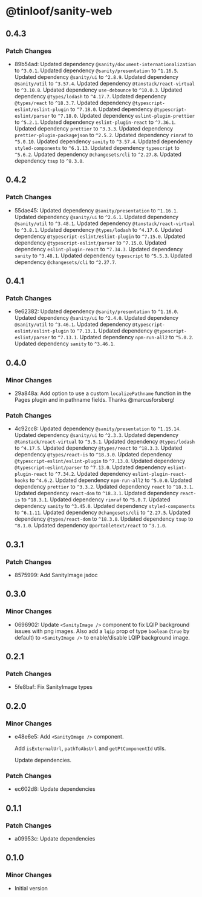 # @tinloof/sanity-web

## 0.4.3

### Patch Changes

- 89b54ad: Updated dependency `@sanity/document-internationalization` to `^3.0.1`.
  Updated dependency `@sanity/presentation` to `^1.16.5`.
  Updated dependency `@sanity/ui` to `^2.8.9`.
  Updated dependency `@sanity/util` to `^3.57.4`.
  Updated dependency `@tanstack/react-virtual` to `^3.10.8`.
  Updated dependency `use-debounce` to `^10.0.3`.
  Updated dependency `@types/lodash` to `^4.17.7`.
  Updated dependency `@types/react` to `^18.3.7`.
  Updated dependency `@typescript-eslint/eslint-plugin` to `^7.18.0`.
  Updated dependency `@typescript-eslint/parser` to `^7.18.0`.
  Updated dependency `eslint-plugin-prettier` to `^5.2.1`.
  Updated dependency `eslint-plugin-react` to `^7.36.1`.
  Updated dependency `prettier` to `^3.3.3`.
  Updated dependency `prettier-plugin-packagejson` to `^2.5.2`.
  Updated dependency `rimraf` to `^5.0.10`.
  Updated dependency `sanity` to `^3.57.4`.
  Updated dependency `styled-components` to `^6.1.13`.
  Updated dependency `typescript` to `^5.6.2`.
  Updated dependency `@changesets/cli` to `^2.27.8`.
  Updated dependency `tsup` to `^8.3.0`.

## 0.4.2

### Patch Changes

- 55dae45: Updated dependency `@sanity/presentation` to `^1.16.1`.
  Updated dependency `@sanity/ui` to `^2.6.1`.
  Updated dependency `@sanity/util` to `^3.48.1`.
  Updated dependency `@tanstack/react-virtual` to `^3.8.1`.
  Updated dependency `@types/lodash` to `^4.17.6`.
  Updated dependency `@typescript-eslint/eslint-plugin` to `^7.15.0`.
  Updated dependency `@typescript-eslint/parser` to `^7.15.0`.
  Updated dependency `eslint-plugin-react` to `^7.34.3`.
  Updated dependency `sanity` to `^3.48.1`.
  Updated dependency `typescript` to `^5.5.3`.
  Updated dependency `@changesets/cli` to `^2.27.7`.

## 0.4.1

### Patch Changes

- 9e62382: Updated dependency `@sanity/presentation` to `^1.16.0`.
  Updated dependency `@sanity/ui` to `^2.4.0`.
  Updated dependency `@sanity/util` to `^3.46.1`.
  Updated dependency `@typescript-eslint/eslint-plugin` to `^7.13.1`.
  Updated dependency `@typescript-eslint/parser` to `^7.13.1`.
  Updated dependency `npm-run-all2` to `^5.0.2`.
  Updated dependency `sanity` to `^3.46.1`.

## 0.4.0

### Minor Changes

- 29a848a: Add option to use a custom `localizePathname` function in the Pages plugin and in pathname fields. Thanks @marcusforsberg!

### Patch Changes

- 4c92cc8: Updated dependency `@sanity/presentation` to `^1.15.14`.
  Updated dependency `@sanity/ui` to `^2.3.3`.
  Updated dependency `@tanstack/react-virtual` to `^3.5.1`.
  Updated dependency `@types/lodash` to `^4.17.5`.
  Updated dependency `@types/react` to `^18.3.3`.
  Updated dependency `@types/react-is` to `^18.3.0`.
  Updated dependency `@typescript-eslint/eslint-plugin` to `^7.13.0`.
  Updated dependency `@typescript-eslint/parser` to `^7.13.0`.
  Updated dependency `eslint-plugin-react` to `^7.34.2`.
  Updated dependency `eslint-plugin-react-hooks` to `^4.6.2`.
  Updated dependency `npm-run-all2` to `^5.0.0`.
  Updated dependency `prettier` to `^3.3.2`.
  Updated dependency `react` to `^18.3.1`.
  Updated dependency `react-dom` to `^18.3.1`.
  Updated dependency `react-is` to `^18.3.1`.
  Updated dependency `rimraf` to `^5.0.7`.
  Updated dependency `sanity` to `^3.45.0`.
  Updated dependency `styled-components` to `^6.1.11`.
  Updated dependency `@changesets/cli` to `^2.27.5`.
  Updated dependency `@types/react-dom` to `^18.3.0`.
  Updated dependency `tsup` to `^8.1.0`.
  Updated dependency `@portabletext/react` to `^3.1.0`.

## 0.3.1

### Patch Changes

- 8575999: Add SanityImage jsdoc

## 0.3.0

### Minor Changes

- 0696902: Update `<SanityImage />` component to fix LQIP background issues with png images.
  Also add a `lqip` prop of type `boolean` (`true` by default) to `<SanityImage />` to enable/disable LQIP background image.

## 0.2.1

### Patch Changes

- 5fe8baf: Fix SanityImage types

## 0.2.0

### Minor Changes

- e48e6e5: Add `<SanityImage />` component.

  Add `isExternalUrl`, `pathToAbsUrl` and `getPtComponentId` utils.

  Update dependencies.

### Patch Changes

- ec602d8: Update dependencies

## 0.1.1

### Patch Changes

- a09953c: Update dependencies

## 0.1.0

### Minor Changes

- Initial version
